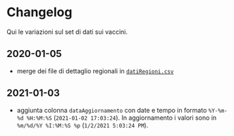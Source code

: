 # Changelog

Qui le variazioni sul set di dati sui vaccini.

## 2020-01-05

- merge dei file di dettaglio regionali in [`datiRegioni.csv`](processing/datiRegioni.csv)

## 2021-01-03

- aggiunta colonna `dataAggiornamento` con date e tempo in formato `%Y-%m-%d %H:%M:%S` (`2021-01-02 17:03:24`). In aggiornamento i valori sono in `%m/%d/%Y %I:%M:%S %p` (`1/2/2021 5:03:24 PM`).
